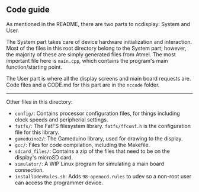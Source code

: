 ## Code guide

As mentioned in the README, there are two parts to ncdisplay: System and User.

The System part takes care of device hardware initialization and interaction.
Most of the files in this root directory belong to the System part; however,
the majority of these are simply generated files from Atmel. The most important
file here is `main.cpp`, which contains the program's main function/starting
point.

The User part is where all the display screens and main board requests are. Code
files and a CODE.md for this part are in the `nccode` folder.

---
Other files in this directory:
* `config/`: Contains processor configuration files, for things including clock
speeds and peripherial settings.
* `fatfs/`: The FatFS filesystem library. `fatfs/ffconf.h` is the configuration
file for this library.
* `gameduino2/`: The Gameduino library, used for drawing to the display.
* `gcc/`: Files for code compilation, including the Makefile.
* `sdcard_files/`: Contains a zip of the files that need to be on the display's
microSD card.
* `simulator/`: A WIP Linux program for simulating a main board connection.
* `installUdevRules.sh`: Adds `98-openocd.rules` to udev so a non-root user can
access the programmer device.


